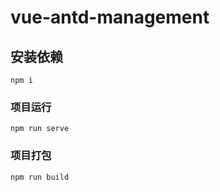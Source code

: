 # vue-antd-management

## 安装依赖
```
npm i
```

### 项目运行
```
npm run serve
```

### 项目打包
```
npm run build
```
